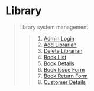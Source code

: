 # Library
> library system management
>>1. [Admin Login](/src/AdminLogin.java)
>>1. [Add Librarian](/src/LibrarianForm.java)
>>1. [Delete Librarian](/src/DeleteLibrarian.java)
>>1. [Book List](/src/ViewBooks.java)
>>1. [Book Details](/src/BookDao.java)
>>1. [Book Issue Form](/src/IssueBookForm.java)
>>1. [Book Return Form](/src/ReturnBook.java)
>>1. [Customer Details](/src/BooksForm.java)
